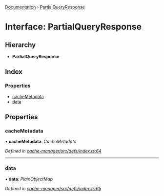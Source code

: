 [Documentation](../README.md) › [PartialQueryResponse](partialqueryresponse.md)

# Interface: PartialQueryResponse

## Hierarchy

* **PartialQueryResponse**

## Index

### Properties

* [cacheMetadata](partialqueryresponse.md#cachemetadata)
* [data](partialqueryresponse.md#data)

## Properties

###  cacheMetadata

• **cacheMetadata**: *CacheMetadata*

*Defined in [cache-manager/src/defs/index.ts:64](https://github.com/badbatch/graphql-box/blob/5221a9e/packages/cache-manager/src/defs/index.ts#L64)*

___

###  data

• **data**: *PlainObjectMap*

*Defined in [cache-manager/src/defs/index.ts:65](https://github.com/badbatch/graphql-box/blob/5221a9e/packages/cache-manager/src/defs/index.ts#L65)*

